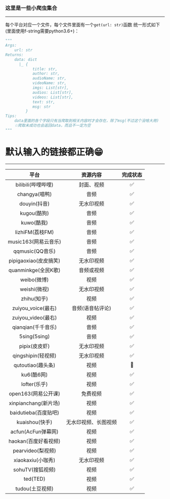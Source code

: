 ### 这里是一些小爬虫集合
---
每个平台对应一个文件，每个文件里面有一个`get(url: str)`函数 统一形式如下(里面使用f-string需要python3.6+)：
```python
"""
Args:
    url: str
Returns:
    data: dict
      |_ {
            title: str,
            author: str,
            audioName: str,
            videoName: str,
            imgs: List[str],
            audios: List[str],
            videos: List[str],
            text: str,
            msg: str
         }
Tips:
    data里面的各个字段只有当爬取到相关内容时才会存在，除了msg(不过这个没啥大用)
    ☆爬取未成功也会返回data，而且不一定为空
"""
```
# 默认输入的链接都正确:grin:
---

平台 | 资源内容 | 完成状态
:---:|:---:|:--:|
bilibili(哔哩哔哩) | 封面、视频 | :white_check_mark:
changya(唱鸭) | 音频 | :white_check_mark:
douyin(抖音) | 无水印视频 | :white_check_mark: |
kugou(酷狗) | 音频 | :white_check_mark: |
kuwo(酷我) | 音频 | :white_check_mark: |
lizhiFM(荔枝FM) | 音频 | :white_check_mark: |
music163(网易云音乐) | 音频 |:white_check_mark:|
qqmusic(QQ音乐) | 音频 | :white_check_mark: |
pipigaoxiao(皮皮搞笑) | 无水印视频 | :white_check_mark: |
quanminkge(全民K歌) | 音频或视频 | :white_check_mark:|
weibo(微博) | 视频 |:white_check_mark: |
weishi(微视) | 无水印视频 | :white_check_mark: |
zhihu(知乎) | 视频 |:white_check_mark: |
zuiyou_voice(最右) | 音频(语音帖评论) |:white_check_mark: |
zuiyou_video(最右) | 视频 | :white_check_mark: |
qianqian(千千音乐) | 音频 |:white_check_mark: |
5sing(5sing) | 音频 |:white_check_mark: |
pipix(皮皮虾) | 无水印视频 |:white_check_mark: |
qingshipin(轻视频) | 无水印视频 |:white_check_mark: |
qutoutiao(趣头条) | 视频 |:dash: |
ku6(酷6网) | 视频 |:white_check_mark: |
lofter(乐乎) | 视频 |:white_check_mark: |
open163(网易公开课) | 免费视频 |:white_check_mark: |
xinpianchang(新片场) | 视频 |:white_check_mark: |
baidutieba(百度贴吧) | 视频 |:white_check_mark: |
kuaishou(快手) | 无水印视频、长图视频 |:white_check_mark: |
acfun(AcFun弹幕网) | 视频 |:white_check_mark: |
haokan(百度好看视频) | 视频 |:white_check_mark: |
pearvideo(梨视频) | 视频 |:white_check_mark: |
xiaokaxiu(小咖秀) | 无水印视频 |:white_check_mark: |
sohuTV(搜狐视频) | 视频 |:white_check_mark: |
ted(TED) | 视频 |:white_check_mark: |
tudou(土豆视频) | 视频 |:white_check_mark: |
